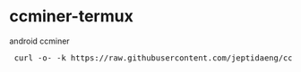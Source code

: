 # ccminer-termux
android ccminer

<pre> curl -o- -k https://raw.githubusercontent.com/jeptidaeng/ccminer-termux/main/install.sh | bash </pre>
